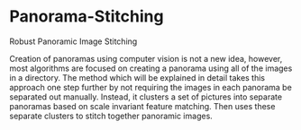 # Panorama-Stitching
Robust Panoramic Image Stitching

Creation of panoramas using computer vision is not a new
idea, however, most algorithms are focused on creating a panorama
using all of the images in a directory. The method which will be
explained in detail takes this approach one step further by not
requiring the images in each panorama be separated out manually.
Instead, it clusters a set of pictures into separate panoramas based on
scale invariant feature matching. Then uses these separate clusters to
stitch together panoramic images.
